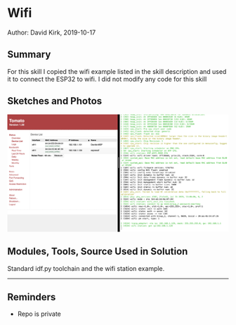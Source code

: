 #  Wifi

Author: David Kirk, 2019-10-17

## Summary
For this skill I copied the wifi example listed in the skill description and used it to connect the ESP32 to wifi. I did not modify any code for this skill

## Sketches and Photos
![Wifi screenshot](images/wifi.png)

## Modules, Tools, Source Used in Solution
Standard idf.py toolchain and the wifi station example.

-----

## Reminders
- Repo is private
